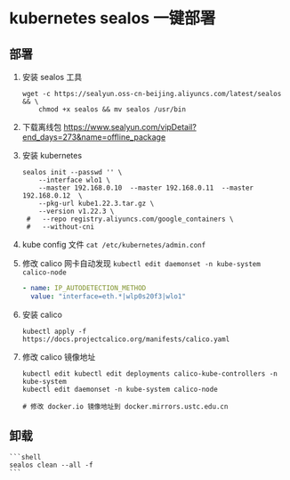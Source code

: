 # kubernetes sealos 一键部署

[//]: <> (kubernetes, sealos, k8s)

## 部署

1. 安装 sealos 工具

    ```shell
    wget -c https://sealyun.oss-cn-beijing.aliyuncs.com/latest/sealos && \
        chmod +x sealos && mv sealos /usr/bin
    ```

2. 下载离线包 <https://www.sealyun.com/vipDetail?end_days=273&name=offline_package>
3. 安装 kubernetes

    ```shell
    sealos init --passwd '' \
        --interface wlo1 \
        --master 192.168.0.10  --master 192.168.0.11  --master 192.168.0.12  \
        --pkg-url kube1.22.3.tar.gz \
        --version v1.22.3 \
     #   --repo registry.aliyuncs.com/google_containers \
     #   --without-cni
    ```

4. kube config 文件 `cat /etc/kubernetes/admin.conf`
5. 修改 calico 网卡自动发现 `kubectl edit daemonset -n kube-system calico-node`

    ```yaml
    - name: IP_AUTODETECTION_METHOD
      value: "interface=eth.*|wlp0s20f3|wlo1"
    ```

6. 安装 calico

    ```shell
    kubectl apply -f https://docs.projectcalico.org/manifests/calico.yaml
    ```

7. 修改 calico 镜像地址

    ```
    kubectl edit kubectl edit deployments calico-kube-controllers -n kube-system
    kubectl edit daemonset -n kube-system calico-node

    # 修改 docker.io 镜像地址到 docker.mirrors.ustc.edu.cn
    ```

## 卸载

    ```shell
    sealos clean --all -f
    ```
